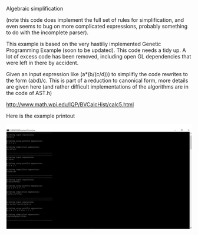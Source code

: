Algebraic simplification

(note this code does implement the full set of rules for simplification, and even seems to bug on more complicated expressions, probably something to do
with the incomplete parser).

This example is based on the very hastiliy implemented Genetic Programming Example
(soon to be updated). This code needs a tidy up. A lot of excess code has been removed,
including open GL dependencies that were left in there by accident.

Given an input expression like (a*(b/(c/d))) to simplifiy the code rewrites
to the form (a*b*d)/c. This is part of a reduction to canonical form, more details
are given here (and rather difficult implementations of the algorithms are in the code
of AST.h)

http://www.math.wpi.edu/IQP/BVCalcHist/calc5.html

Here is the example printout

<img src="output.jpg"></img>
